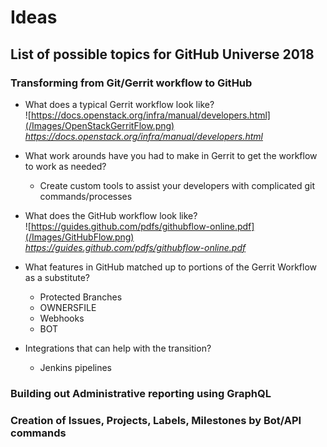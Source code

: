 # Ideas  

## List of possible topics for GitHub Universe 2018

### Transforming from Git/Gerrit workflow to GitHub  
  * What does a typical Gerrit workflow look like?  
    ![https://docs.openstack.org/infra/manual/developers.html](/Images/OpenStackGerritFlow.png)  
    *https://docs.openstack.org/infra/manual/developers.html*


  * What work arounds have you had to make in Gerrit to get the workflow to work as needed?  
    * Create custom tools to assist your developers with complicated git commands/processes


  * What does the GitHub workflow look like?  
    ![https://guides.github.com/pdfs/githubflow-online.pdf](/Images/GitHubFlow.png)  
    *https://guides.github.com/pdfs/githubflow-online.pdf*


  * What features in GitHub matched up to portions of the Gerrit Workflow as a substitute?  
    * Protected Branches  
    * OWNERSFILE  
    * Webhooks  
    * BOT  


  * Integrations that can help with the transition?
    * Jenkins pipelines  


### Building out Administrative reporting using GraphQL


### Creation of Issues, Projects, Labels, Milestones by Bot/API commands
